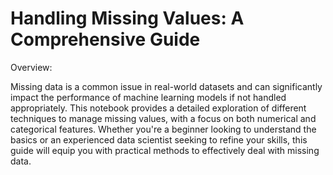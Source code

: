 # Handling Missing Values: A Comprehensive Guide
Overview:

Missing data is a common issue in real-world datasets and can significantly impact the performance of machine learning models if not handled appropriately. This notebook provides a detailed exploration of different techniques to manage missing values, with a focus on both numerical and categorical features. Whether you're a beginner looking to understand the basics or an experienced data scientist seeking to refine your skills, this guide will equip you with practical methods to effectively deal with missing data.
